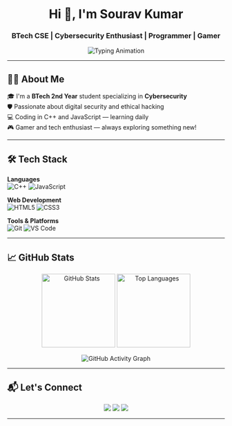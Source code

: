 <h1 align="center">Hi 👋, I'm Sourav Kumar</h1>
<h3 align="center">BTech CSE | Cybersecurity Enthusiast | Programmer | Gamer</h3>

<p align="center">
  <img src="https://readme-typing-svg.demolab.com?font=Fira+Code&weight=500&size=20&duration=3000&pause=1000&center=true&vCenter=true&width=435&lines=Cybersecurity+Student;C%2B%2B+%7C+JavaScript+Programmer;Web+Developer" alt="Typing Animation" />
</p>

---

## 🧑‍💻 About Me

🎓 I'm a **BTech 2nd Year** student specializing in **Cybersecurity**  
🛡️ Passionate about digital security and ethical hacking  
💻 Coding in C++ and JavaScript — learning daily  
🎮 Gamer and tech enthusiast — always exploring something new!

---

## 🛠 Tech Stack

**Languages**  
![C++](https://img.shields.io/badge/C++-00599C?style=flat-square&logo=c%2B%2B&logoColor=white)
![JavaScript](https://img.shields.io/badge/JavaScript-F7DF1E?style=flat-square&logo=javascript&logoColor=black)

**Web Development**  
![HTML5](https://img.shields.io/badge/HTML5-E34F26?style=flat-square&logo=html5&logoColor=white)
![CSS3](https://img.shields.io/badge/CSS3-1572B6?style=flat-square&logo=css3&logoColor=white)

**Tools & Platforms**  
![Git](https://img.shields.io/badge/Git-F05032?style=flat-square&logo=git&logoColor=white)
![VS Code](https://img.shields.io/badge/VS_Code-007ACC?style=flat-square&logo=visual-studio-code&logoColor=white)

---

## 📈 GitHub Stats

<p align="center">
  <img src="https://github-readme-stats.vercel.app/api?username=itzsouravkumar&show_icons=true&theme=radical&count_private=true&hide_border=true&cache_seconds=86400" height="170" alt="GitHub Stats" />
  <img src="https://github-readme-stats.vercel.app/api/top-langs/?username=itzsouravkumar&layout=compact&theme=radical&hide_border=true&cache_seconds=86400" height="170" alt="Top Languages" />
</p>

<p align="center">
  <img src="https://github-readme-activity-graph.vercel.app/graph?username=itzsouravkumar&theme=tokyo-night&area=true&hide_border=true&cache_seconds=86400" alt="GitHub Activity Graph" />
</p>


---

## 📬 Let's Connect

<p align="center">
  <a href="mailto:oyesourav05012006@gmail.com"><img src="https://img.shields.io/badge/Email-D14836?style=for-the-badge&logo=gmail&logoColor=white" /></a>
  <a href="https://instagram.com/itz_sour4v"><img src="https://img.shields.io/badge/Instagram-E4405F?style=for-the-badge&logo=instagram&logoColor=white" /></a>
  <a href="https://discord.com/users/itz_sour4v"><img src="https://img.shields.io/badge/Discord-5865F2?style=for-the-badge&logo=discord&logoColor=white" /></a>
</p>

---

